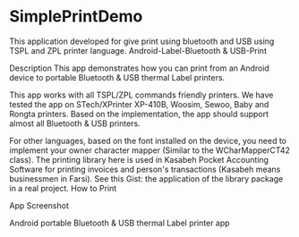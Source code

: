 # SimplePrintDemo
This application developed for give print using bluetooth and USB using TSPL and ZPL printer language.
Android-Label-Bluetooth & USB-Print

Description
This app demonstrates how you can print from an Android device to portable Bluetooth & USB thermal Label printers. 

This app works with all TSPL/ZPL commands friendly printers.
We have tested the app on STech/XPrinter XP-410B, Woosim, Sewoo, Baby and Rongta printers.
Based on the implementation, the app should support almost all Bluetooth & USB printers.

For other languages, based on the font installed on the device, you need to implement your owner character mapper (Similar to the WCharMapperCT42 class).
The printing library here is used in Kasabeh Pocket Accounting Software for printing invoices and person's transactions (Kasabeh means businessmen in Farsi). See this Gist: the application of the library package in a real project.
How to Print

App Screenshot


Android portable Bluetooth & USB thermal Label printer app
